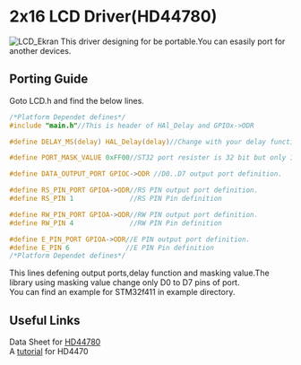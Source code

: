 # 2x16 LCD Driver(HD44780)
 
 ![LCD_Ekran](https://github.com/eyumurta/2x16-LCD-Driver/assets/57114692/2f341855-61d0-464a-bba2-d86554d34126)
 This driver designing for be portable.You can esasily port for another devices.
 ## **Porting Guide**

 Goto LCD.h and find the below lines.
 ```C
/*Platform Dependet defines*/
#include "main.h"//This is header of HAl_Delay and GPIOx->ODR

#define DELAY_MS(delay) HAL_Delay(delay)//Change with your delay function

#define PORT_MASK_VALUE 0xFF00//ST32 port resister is 32 bit but only 16 bit is usable.This is the mask value for it

#define DATA_OUTPUT_PORT GPIOC->ODR //D0..D7 output port definition.

#define RS_PIN_PORT GPIOA->ODR//RS PIN output port definition.
#define RS_PIN 1			  //RS PIN Pin definition

#define RW_PIN_PORT GPIOA->ODR//RW PIN output port definition.
#define RW_PIN 4			  //RW PIN Pin definition

#define E_PIN_PORT GPIOA->ODR//E PIN output port definition.
#define E_PIN 6				 //E PIN Pin definition
/*Platform Dependet defines*/

```
This lines defening output ports,delay function and masking value.The library using masking value change only D0 to D7 pins of port.\
You can find  an example for STM32f411 in example directory.
## **Useful Links**
Data Sheet for [HD44780](https://pdf1.alldatasheet.com/datasheet-pdf/view/63673/HITACHI/HD44780.html)\
A [tutorial](https://www.allaboutcircuits.com/technical-articles/how-to-a-162-lcd-module-with-an-mcu/)  for HD4470 
